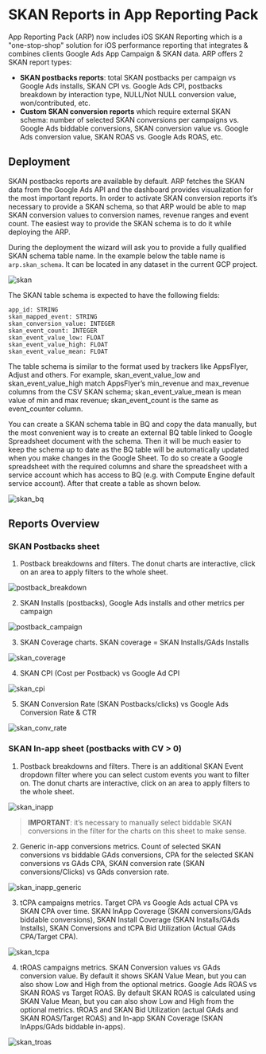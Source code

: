 # SKAN Reports in App Reporting Pack

App Reporting Pack (ARP) now includes iOS SKAN Reporting which is a "one-stop-shop" solution for iOS performance reporting that integrates & combines clients Google Ads App Campaign & SKAN data. ARP offers 2 SKAN report types:

* **SKAN postbacks reports**: total SKAN postbacks per campaign vs Google Ads installs, SKAN CPI vs. Google Ads CPI, postbacks breakdown by interaction type, NULL/Not NULL conversion value, won/contributed, etc.
* **Custom SKAN conversion reports** which require external SKAN schema: number of selected SKAN conversions per campaigns vs. Google Ads biddable conversions, SKAN conversion value vs. Google Ads conversion value, SKAN ROAS vs. Google Ads ROAS, etc.

## Deployment
SKAN postbacks reports are available by default. ARP fetches the SKAN data from the Google Ads API and the dashboard provides visualization for the most important reports. In order to activate SKAN conversion reports it’s necessary to provide a SKAN schema, so that ARP would be able to map SKAN conversion values to conversion names, revenue ranges and event count. The easiest way to provide the SKAN schema is to do it while deploying the ARP.

During the deployment the wizard will ask you to provide a fully qualified SKAN schema table name. In the example below the table name is `arp.skan_schema`. It can be located in any dataset in the current GCP project.

![skan](src/skan.png)

The SKAN table schema is expected to have the following fields:
```
app_id: STRING
skan_mapped_event: STRING
skan_conversion_value: INTEGER
skan_event_count: INTEGER
skan_event_value_low: FLOAT
skan_event_value_high: FLOAT
skan_event_value_mean: FLOAT
```

The table schema is similar to the format used by trackers like AppsFlyer, Adjust and others. For example, skan_event_value_low and skan_event_value_high match AppsFlyer’s min_revenue and max_revenue columns from the CSV SKAN schema; skan_event_value_mean is mean value of min and max revenue; skan_event_count is the same as event_counter column.

You can create a SKAN schema table in BQ and copy the data manually, but the most convenient way is to create an external BQ table linked to Google Spreadsheet document with the schema. Then it will be much easier to keep the schema up to date as the BQ table will be automatically updated when you make changes in the Google Sheet. To do so create a Google spreadsheet with the required columns and share the spreadsheet with a service account which has access to BQ (e.g. with Compute Engine default service account). After that create a table as shown below.

![skan_bq](src/skan_bq.png)

## Reports Overview

### SKAN Postbacks sheet

1. Postback breakdowns and filters. The donut charts are interactive, click on an area to apply filters to the whole sheet.

![postback_breakdown](src/postback_breakdown.png)

2. SKAN Installs (postbacks), Google Ads installs and other metrics per campaign

![postback_campaign](src/postback_campaign.png)

3. SKAN Coverage charts. SKAN coverage = SKAN Installs/GAds Installs

![skan_coverage](src/skan_coverage.png)

4. SKAN CPI (Cost per Postback) vs Google Ad CPI

![skan_cpi](src/skan_cpi.png)

5. SKAN Conversion Rate (SKAN Postbacks/clicks) vs Google Ads Conversion Rate & CTR

![skan_conv_rate](src/skan_conv_rate.png)


### SKAN In-app sheet (postbacks with CV > 0)

1. Postback breakdowns and filters. There is an additional SKAN Event dropdown filter where you can select custom events you want to filter on. The donut charts are interactive, click on an area to apply filters to the whole sheet.

![skan_inapp](src/skan_inapp.png)

> **IMPORTANT**: it’s necessary to manually select biddable SKAN conversions in the filter for the charts on this sheet to make sense.

2. Generic in-app conversions metrics. Count of selected SKAN conversions vs biddable GAds conversions, CPA for the selected SKAN conversions vs GAds CPA, SKAN conversion rate (SKAN conversions/Clicks) vs GAds conversion rate.

![skan_inapp_generic](src/skan_inapp_generic.png)

3. tCPA campaigns metrics. Target CPA vs Google Ads actual CPA vs SKAN CPA over time. SKAN InApp Coverage (SKAN conversions/GAds biddable conversions), SKAN Install Coverage (SKAN Installs/GAds Installs), SKAN Conversions and tCPA Bid Utilization (Actual GAds CPA/Target CPA).

![skan_tcpa](src/skan_tcpa.png)

4. tROAS campaigns metrics. SKAN Conversion values vs GAds conversion value. By default it shows SKAN Value Mean, but you can also show Low and High from the optional metrics. Google Ads ROAS vs SKAN ROAS vs Target ROAS. By default SKAN ROAS is calculated using SKAN Value Mean, but you can also show Low and High from the optional metrics. tROAS and SKAN Bid Utilization (actual GAds and SKAN ROAS/Target ROAS) and In-app SKAN Coverage (SKAN InApps/GAds biddable in-apps).

![skan_troas](src/skan_troas.png)


